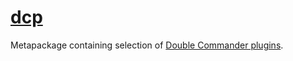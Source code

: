 # [dcp](https://chocolatey.org/packages/dcp)

Metapackage containing selection of [Double Commander plugins](https://chocolatey.org/packages?q=tag%3Atcplugin).
